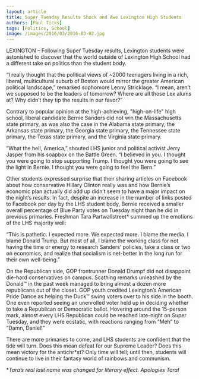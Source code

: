 ```yaml
---
layout: article
title: Super Tuesday Results Shock and Awe Lexington High Students
authors: [Paul Ticks]
tags: [Politics, School]
image: /images/2016/03/2016-03-02.jpg
---
```


LEXINGTON – Following Super Tuesday results, Lexington students were astonished to discover that the world outside of Lexington High School had a different take on politics than the student body.

“I really thought that the political views of ~2000 teenagers living in a rich, liberal, multicultural suburb of Boston would mirror the greater American political landscape,” remarked sophomore Lenny Stricklage. “I mean, aren’t we supposed to be the leaders of tomorrow? Where are all those Lex alums at? Why didn’t they tip the results in our favor?”

Contrary to popular opinion at the high-achieving, "high-on-life" high school, liberal candidate Bernie Sanders did not win the Massachusetts state primary, as was also the case in the Alabama state primary, the Arkansas state primary, the Georgia state primary, the Tennessee state primary, the Texas state primary, and the Virginia state primary.

“What the hell, America,” shouted LHS junior and political activist Jerry Jasper from his soapbox on the Battle Green. “I believed in you. I thought you were going to stop supporting Trump. I thought you were going to see the light in Bernie. I thought you were going to feel the Bern.”

Other students expressed surprise that their sharing articles on Facebook about how conservative Hillary Clinton really was and how Bernie’s economic plan actually did add up didn’t seem to have a major impact on the night’s results. In fact, despite an increase in the number of links posted to Facebook per day by the LHS student body, Bernie received a smaller overall percentage of Blue Party votes on Tuesday night than he did in previous primaries. Freshman Tara Partwallstreet* summed up the emotions of the LHS majority well:

“This is pathetic. I expected more. We expected more. I blame the media. I blame Donald Trump. But most of all, I blame the working class for not having the time or energy to research Sanders’ policies, take a class or two on economics, and realize that socialism is net-better in the long run for their own well-being.”

On the Republican side, GOP frontrunner Donald Drumpf did not disappoint die-hard conservatives on campus. Scathing remarks unleashed by the Donald™ in the past week managed to bring almost a dozen more republicans out of the closet. GOP youth credited Lexington’s American Pride Dance as helping the Duck™ swing voters over to his side in the booth. One even reported seeing an unenrolled voter held up in deciding whether to take a Republican or Democratic ballot. Hovering around the 15-person mark, almost every LHS Republican could be reached late-night on Super Tuesday, and they were ecstatic, with reactions ranging from “Meh” to “Damn, Daniel!”

There are more primaries to come, and LHS students are confident that the tide will turn. Does this mean defeat for our Supreme Leader? Does this mean victory for the antichr*st? Only time will tell; until then, students will continue to live in their fantasy world of rainbows and communism.

*_Tara’s real last name was changed for literary effect. Apologies Tara!_

